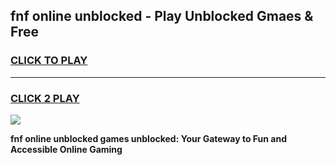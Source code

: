 
## fnf online unblocked - Play Unblocked Gmaes & Free
<h3>
<a href="https://news.freeplayer.one?title=fnf_online_unblocked&ref=23F">CLICK TO PLAY</a></h3>
<hr>

<h3>
<a href="https://news.freeplayer.one?title=fnf_online_unblocked&ref=23F">CLICK 2 PLAY</a>
  
</h3>

<a href="https://news.freeplayer.one?title=fnf_online_unblocked&ref=23F/"><img src="https://clearcache.store/games.png"></a>


**fnf online unblocked games unblocked: Your Gateway to Fun and Accessible Online Gaming**
